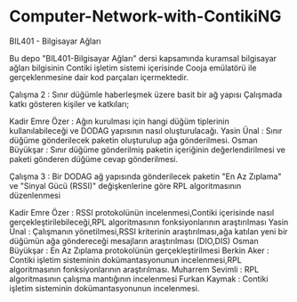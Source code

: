 # Computer-Network-with-ContikiNG
BIL401 - Bilgisayar Ağları

Bu depo "BIL401-Bilgisayar Ağları" dersi kapsamında kuramsal bilgisayar ağları bilgisinin Contiki işletim sistemi içerisinde Cooja emülatörü ile gerçeklenmesine dair kod parçaları içermektedir.

Çalışma 2 : Sınır düğümle haberleşmek üzere basit bir ağ yapısı 
Çalışmada katkı gösteren kişiler ve katkıları;

Kadir Emre Özer : Ağın kurulması için hangi düğüm tiplerinin kullanılabileceği ve DODAG yapısının nasıl oluşturulacağı.
Yasin Ünal : Sınır düğüme gönderilecek paketin oluşturulup ağa gönderilmesi.
Osman Büyükşar : Sınır düğüme gönderilmiş paketin içeriğinin değerlendirilmesi ve paketi gönderen düğüme cevap gönderilmesi.

Çalışma 3 : Bir DODAG ağ yapısında gönderilecek paketin "En Az Zıplama" ve "Sinyal Gücü (RSSI)" değişkenlerine göre RPL algoritmasının düzenlenmesi

Kadir Emre Özer : RSSI protokolünün incelenmesi,Contiki içerisinde nasıl gerçekleştirilebileceği,RPL algoritmasının fonksiyonlarının araştırılması
Yasin Ünal : Çalışmanın yönetilmesi,RSSI kriterinin araştırılması,ağa katılan yeni bir düğümün ağa göndereceği mesajların araştırılması (DIO,DIS)
Osman Büyükşar : En Az Zıplama protokolünün gerçekleştirilmesi
Berkin Aker : Contiki işletim sisteminin dokümantasyonunun incelenmesi,RPL algoritmasının fonksiyonlarının araştırılması.
Muharrem Sevimli : RPL algoritmasının çalışma mantığının incelenmesi
Furkan Kaymak : Contiki işletim sisteminin dokümantasyonunun incelenmesi.
